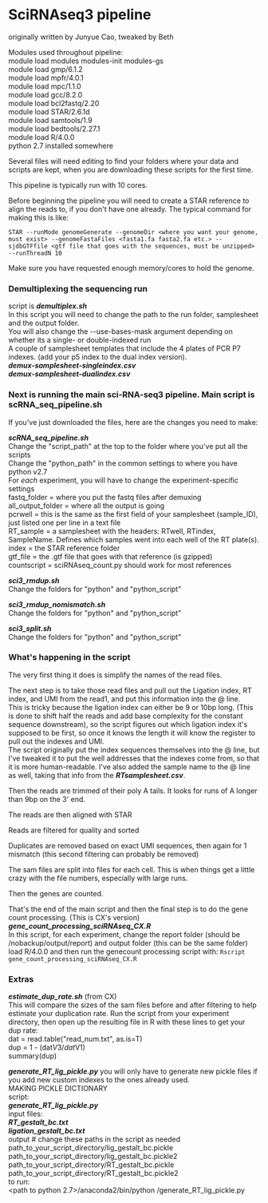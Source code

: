 # SciRNAseq3 pipeline

originally written by Junyue Cao, tweaked by Beth

Modules used throughout pipeline:\
module load modules modules-init modules-gs\
module load gmp/6.1.2\
module load mpfr/4.0.1\
module load mpc/1.1.0\
module load gcc/8.2.0\
module load bcl2fastq/2.20\
module load STAR/2.6.1d\
module load samtools/1.9\
module load bedtools/2.27.1\
module load R/4.0.0\
python 2.7 installed somewhere

Several files will need editing to find your folders where your data and scripts are kept, when you are downloading these scripts for the first time.

This pipeline is typically run with 10 cores.

Before beginning the pipeline you will need to create a STAR reference to align the reads to, if you don't have one already.
The typical command for making this is like:

`STAR --runMode genomeGenerate --genomeDir <where you want your genome, must exist> --genomeFastaFiles <fasta1.fa fasta2.fa etc.> --sjdbGTFfile <gtf file that goes with the sequences, must be unzipped> --runThreadN 10`

Make sure you have requested enough memory/cores to hold the genome. 

### Demultiplexing the sequencing run
script is ***demultiplex.sh***\
In this script you will need to change the path to the run folder, samplesheet and the output folder. \
You will also change the --use-bases-mask argument depending on whether its a single- or double-indexed run\
A couple of samplesheet templates that include the 4 plates of PCR P7 indexes. (add your p5 index to the dual index version).\
***demux-samplesheet-singleindex.csv***\
***demux-samplesheet-dualindex.csv***

### Next is running the main sci-RNA-seq3 pipeline. Main script is scRNA_seq_pipeline.sh
If you've just downloaded the files, here are the changes you need to make:

***scRNA_seq_pipeline.sh*** \
    Change the "script_path" at the top to the folder where you've put all the scripts\
    Change the "python_path" in the common settings to where you have python v2.7\
    For *each* experiment, you will have to change the experiment-specific settings\
        fastq_folder = where you put the fastq files after demuxing\
        all_output_folder = where all the output is going\
        pcrwell = this is the same as the first field of your samplesheet (sample_ID), just listed one per line in a text file\
        RT_sample = a samplesheet with the headers: RTwell, RTindex, SampleName. Defines which samples went into each well of the RT plate(s).\
        index = the STAR reference folder\
        gtf_file = the .gtf file that goes with that reference (is gzipped)\
        countscript = sciRNAseq_count.py should work for most references
        

***sci3_rmdup.sh***\
    Change the folders for "python" and "python_script"

***sci3_rmdup_nomismatch.sh***\
    Change the folders for "python" and "python_script"
    
***sci3_split.sh***\
    Change the folders for "python" and "python_script"


### What's happening in the script

The very first thing it does is simplify the names of the read files. 

The next step is to take those read files and pull out the Ligation index, RT index, and UMI from the read1, and put this information into the @ line.\
This is tricky because the ligation index can either be 9 or 10bp long. (This is done to shift half the reads and add base complexity for the constant sequence downstream), so the script figures out which ligation index it's supposed to be first, so once it knows the length it will know the register to pull out the indexes and UMI.\
The script originally put the index sequences themselves into the @ line, but I've tweaked it to put the well addresses that the indexes come from, 
so that it is more human-readable. I've also added the sample name to the @ line as well, taking that info from the ***RTsamplesheet.csv***.

Then the reads are trimmed of their poly A tails. It looks for runs of A longer than 9bp on the 3' end.

The reads are then aligned with STAR

Reads are filtered for quality and sorted

Duplicates are removed based on exact UMI sequences, then again for 1 mismatch (this second filtering can probably be removed)

The sam files are split into files for each cell. This is when things get a little crazy with the file numbers, especially with large runs. 

Then the genes are counted. 

That's the end of the main script and then the final step is to do the gene count processing. (This is CX's version)\
    ***gene_count_processing_sciRNAseq_CX.R***\
        In this script, for each experiment, change the report folder (should be <your experiment folder>/nobackup/output/report) and output folder (this can be the same folder)\
        load R/4.0.0 and then run the genecount processing script with: `Rscript gene_count_processing_sciRNAseq_CX.R` 


### Extras

***estimate_dup_rate.sh*** (from CX)\
    This will compare the sizes of the sam files before and after filtering to help estimate your duplication rate. Run the script from your experiment 
    directory, then open up the resulting file in R with these lines to get your dup rate:\
    dat = read.table("read_num.txt", as.is=T)\
    dup = 1 - (dat$V3/dat$V1)\
    summary(dup)

***generate_RT_lig_pickle.py***
    you will only have to generate new pickle files if you add new custom indexes to the ones already used. \
    MAKING PICKLE DICTIONARY\
    script:\
    ***generate_RT_lig_pickle.py***\
    input files:\
    ***RT_gestalt_bc.txt***\
    ***ligation_gestalt_bc.txt***\
    output # change these paths in the script as needed\
    path_to_your_script_directory/lig_gestalt_bc.pickle\
    path_to_your_script_directory/lig_gestalt_bc.pickle2\
    path_to_your_script_directory/RT_gestalt_bc.pickle\
    path_to_your_script_directory/RT_gestalt_bc.pickle2\
    to run:\
    <path to python 2.7>/anaconda2/bin/python <path to this script>/generate_RT_lig_pickle.py    
